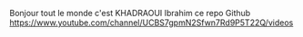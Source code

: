 Bonjour tout le monde c'est KHADRAOUI Ibrahim ce repo Github 
https://www.youtube.com/channel/UCBS7gpmN2Sfwn7Rd9P5T22Q/videos
<!--stackedit_data:
eyJoaXN0b3J5IjpbLTE2MjE2ODk3MjRdfQ==
-->